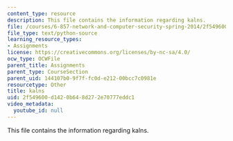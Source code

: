 ```yaml
---
content_type: resource
description: This file contains the information regarding kalns.
file: /courses/6-857-network-and-computer-security-spring-2014/2f549600d1420b648d272e70777eddc1_kalns.py
file_type: text/python-source
learning_resource_types:
- Assignments
license: https://creativecommons.org/licenses/by-nc-sa/4.0/
ocw_type: OCWFile
parent_title: Assignments
parent_type: CourseSection
parent_uid: 144107b0-9f7f-fc0d-e212-00bcc7c0981e
resourcetype: Other
title: kalns
uid: 2f549600-d142-0b64-8d27-2e70777eddc1
video_metadata:
  youtube_id: null
---
```

This file contains the information regarding kalns.